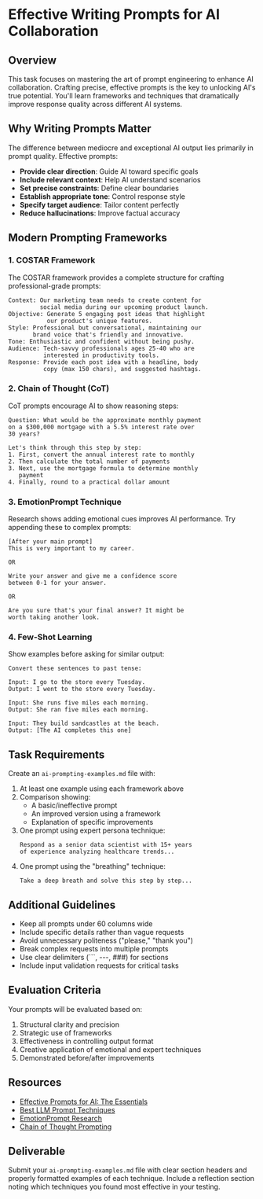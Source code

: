 # Effective Writing Prompts for AI Collaboration

## Overview

This task focuses on mastering the art of prompt engineering
to enhance AI collaboration. Crafting precise, effective 
prompts is the key to unlocking AI's true potential. You'll
learn frameworks and techniques that dramatically improve
response quality across different AI systems.

## Why Writing Prompts Matter

The difference between mediocre and exceptional AI output
lies primarily in prompt quality. Effective prompts:

- **Provide clear direction**: Guide AI toward specific goals
- **Include relevant context**: Help AI understand scenarios
- **Set precise constraints**: Define clear boundaries
- **Establish appropriate tone**: Control response style
- **Specify target audience**: Tailor content perfectly
- **Reduce hallucinations**: Improve factual accuracy

## Modern Prompting Frameworks

### 1. COSTAR Framework

The COSTAR framework provides a complete structure for
crafting professional-grade prompts:

```
Context: Our marketing team needs to create content for
         social media during our upcoming product launch.
Objective: Generate 5 engaging post ideas that highlight
           our product's unique features.
Style: Professional but conversational, maintaining our
       brand voice that's friendly and innovative.
Tone: Enthusiastic and confident without being pushy.
Audience: Tech-savvy professionals ages 25-40 who are
          interested in productivity tools.
Response: Provide each post idea with a headline, body
          copy (max 150 chars), and suggested hashtags.
```

### 2. Chain of Thought (CoT)

CoT prompts encourage AI to show reasoning steps:

```
Question: What would be the approximate monthly payment
on a $300,000 mortgage with a 5.5% interest rate over
30 years?

Let's think through this step by step:
1. First, convert the annual interest rate to monthly
2. Then calculate the total number of payments
3. Next, use the mortgage formula to determine monthly
   payment
4. Finally, round to a practical dollar amount
```

### 3. EmotionPrompt Technique

Research shows adding emotional cues improves AI performance.
Try appending these to complex prompts:

```
[After your main prompt]
This is very important to my career.

OR

Write your answer and give me a confidence score 
between 0-1 for your answer.

OR

Are you sure that's your final answer? It might be 
worth taking another look.
```

### 4. Few-Shot Learning

Show examples before asking for similar output:

```
Convert these sentences to past tense:

Input: I go to the store every Tuesday.
Output: I went to the store every Tuesday.

Input: She runs five miles each morning.
Output: She ran five miles each morning.

Input: They build sandcastles at the beach.
Output: [The AI completes this one]
```

## Task Requirements

Create an `ai-prompting-examples.md` file with:

1. At least one example using each framework above
2. Comparison showing:
   - A basic/ineffective prompt
   - An improved version using a framework
   - Explanation of specific improvements
3. One prompt using expert persona technique:
   ```
   Respond as a senior data scientist with 15+ years
   of experience analyzing healthcare trends...
   ```
4. One prompt using the "breathing" technique:
   ```
   Take a deep breath and solve this step by step...
   ```

## Additional Guidelines

- Keep all prompts under 60 columns wide
- Include specific details rather than vague requests
- Avoid unnecessary politeness ("please," "thank you")
- Break complex requests into multiple prompts
- Use clear delimiters (```, ---, ###) for sections
- Include input validation requests for critical tasks

## Evaluation Criteria

Your prompts will be evaluated based on:

1. Structural clarity and precision
2. Strategic use of frameworks
3. Effectiveness in controlling output format
4. Creative application of emotional and expert techniques
5. Demonstrated before/after improvements

## Resources

- [Effective Prompts for AI: The Essentials](https://mitsloanedtech.mit.edu/ai/basics/effective-prompts/)
- [Best LLM Prompt Techniques](https://medium.com/the-modern-scientist/best-prompt-techniques-for-best-llm-responses-24d2ff4f6bca)
- [EmotionPrompt Research](https://arxiv.org/abs/2307.11760)
- [Chain of Thought Prompting](https://arxiv.org/abs/2201.11903)

## Deliverable

Submit your `ai-prompting-examples.md` file with clear
section headers and properly formatted examples of each
technique. Include a reflection section noting which
techniques you found most effective in your testing. 